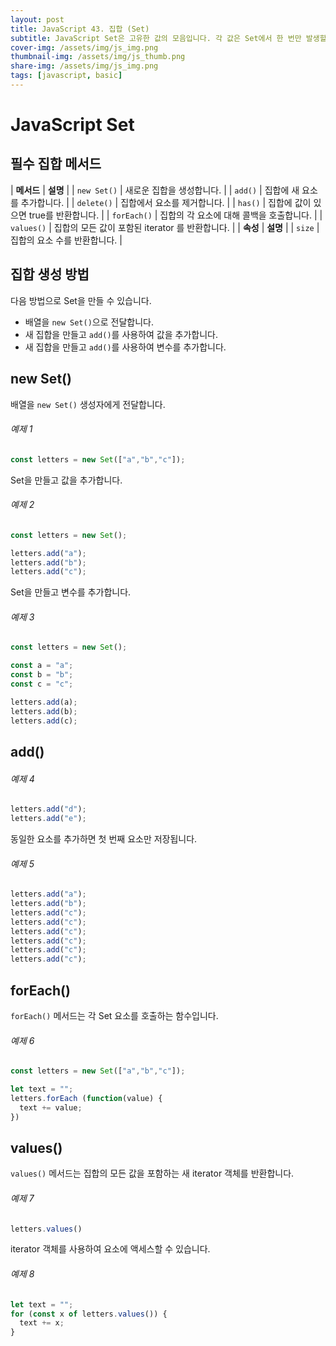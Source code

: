 ```yaml
---
layout: post
title: JavaScript 43. 집합 (Set)
subtitle: JavaScript Set은 고유한 값의 모음입니다. 각 값은 Set에서 한 번만 발생할 수 있습니다.
cover-img: /assets/img/js_img.png
thumbnail-img: /assets/img/js_thumb.png
share-img: /assets/img/js_img.png
tags: [javascript, basic]
---
```


# JavaScript Set

## 필수 집합 메서드

| **메서드** | **설명** |
| ```new Set()``` | 새로운 집합을 생성합니다. |
| ```add()``` | 집합에 새 요소를 추가합니다. |
| ```delete()``` | 집합에서 요소를 제거합니다. |
| ```has()``` | 집합에 값이 있으면 true를 반환합니다. |
| ```forEach()``` | 집합의 각 요소에 대해 콜백을 호출합니다. |
| ```values()``` | 집합의 모든 값이 포함된 iterator 를 반환합니다. |
| **속성** | **설명** |
| ```size``` | 집합의 요소 수를 반환합니다. |

## 집합 생성 방법

다음 방법으로 Set을 만들 수 있습니다.

+ 배열을 ```new Set()```으로 전달합니다.
+ 새 집합을 만들고 ```add()```를 사용하여 값을 추가합니다.
+ 새 집합을 만들고 ```add()```를 사용하여 변수를 추가합니다.

## new Set()

배열을 ```new Set()``` 생성자에게 전달합니다.

###### 예제 1

```javascript
const letters = new Set(["a","b","c"]);
```

Set을 만들고 값을 추가합니다.

###### 예제 2

```javascript
const letters = new Set();

letters.add("a");
letters.add("b");
letters.add("c");
```

Set을 만들고 변수를 추가합니다.

###### 예제 3

```javascript
const letters = new Set();

const a = "a";
const b = "b";
const c = "c";

letters.add(a);
letters.add(b);
letters.add(c);
```

## add()

###### 예제 4

```javascript
letters.add("d");
letters.add("e");
```

동일한 요소를 추가하면 첫 번째 요소만 저장됩니다.

###### 예제 5

```javascript
letters.add("a");
letters.add("b");
letters.add("c");
letters.add("c");
letters.add("c");
letters.add("c");
letters.add("c");
letters.add("c");
```

## forEach()

```forEach()``` 메서드는 각 Set 요소를 호출하는 함수입니다.

###### 예제 6

```javascript
const letters = new Set(["a","b","c"]);

let text = "";
letters.forEach (function(value) {
  text += value;
})
```

## values()

```values()``` 메서드는 집합의 모든 값을 포함하는 새 iterator 객체를 반환합니다.

###### 예제 7

```javascript
letters.values()
```

iterator 객체를 사용하여 요소에 액세스할 수 있습니다.

###### 예제 8

```javascript
let text = "";
for (const x of letters.values()) {
  text += x;
}
```
